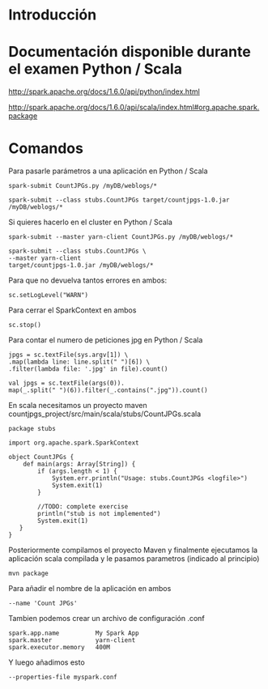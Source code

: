# Introducción

# Documentación disponible durante el examen Python / Scala

http://spark.apache.org/docs/1.6.0/api/python/index.html

http://spark.apache.org/docs/1.6.0/api/scala/index.html#org.apache.spark.package

# Comandos

Para pasarle parámetros a una aplicación en Python / Scala

```
spark-submit CountJPGs.py /myDB/weblogs/*

spark-submit --class stubs.CountJPGs target/countjpgs-1.0.jar /myDB/weblogs/*
```

Si quieres hacerlo en el cluster en Python / Scala

```
spark-submit --master yarn-client CountJPGs.py /myDB/weblogs/*

spark-submit --class stubs.CountJPGs \
--master yarn-client 
target/countjpgs-1.0.jar /myDB/weblogs/*
```

Para que no devuelva tantos errores en ambos:

```
sc.setLogLevel("WARN")
```

Para cerrar el SparkContext en ambos

```
sc.stop()
```

Para contar el numero de peticiones jpg en Python / Scala

```
jpgs = sc.textFile(sys.argv[1]) \
.map(lambda line: line.split(" ")[6]) \
.filter(lambda file: '.jpg' in file).count()

val jpgs = sc.textFile(args(0)).
map(_.split(" ")(6)).filter(_.contains(".jpg")).count()
```

En scala necesitamos un proyecto maven
countjpgs_project/src/main/scala/stubs/CountJPGs.scala

```
package stubs

import org.apache.spark.SparkContext

object CountJPGs {
    def main(args: Array[String]) {
        if (args.length < 1) {
            System.err.println("Usage: stubs.CountJPGs <logfile>")
            System.exit(1)
        }

        //TODO: complete exercise
        println("stub is not implemented")
        System.exit(1)
   }
}
```

Posteriormente compilamos el proyecto Maven y finalmente ejecutamos la aplicación scala compilada y le pasamos parametros (indicado al principio)

```
mvn package
```

Para añadir el nombre de la aplicación en ambos

```
--name 'Count JPGs'
```

Tambien podemos crear un archivo de configuración .conf

```
spark.app.name          My Spark App
spark.master            yarn-client
spark.executor.memory   400M
```

Y luego añadimos esto

```
--properties-file myspark.conf
```
